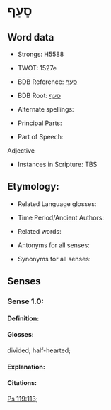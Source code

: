 # סֵעֵף

<!-- Status: S2="NeedsEdits" -->
<!-- Lexica used for edits:   -->

## Word data

* Strongs: H5588

* TWOT: 1527e

* BDB Reference: [סֵעֵף](rc://en/bdb/dict/o.bz.af)

* BDB Root: [סעף](rc://en/bdb/dict/o.bz.aa)

* Alternate spellings:

* Principal Parts:

* Part of Speech:

Adjective

* Instances in Scripture: TBS

## Etymology:

* Related Language glosses:

* Time Period/Ancient Authors:

* Related words:

* Antonyms for all senses:

* Synonyms for all senses:

## Senses

### Sense 1.0:

#### Definition:

#### Glosses:

divided; half-hearted; 

#### Explanation:

#### Citations:

[Ps 119:113](rc://he/uhb/book/psa/119/113); 

